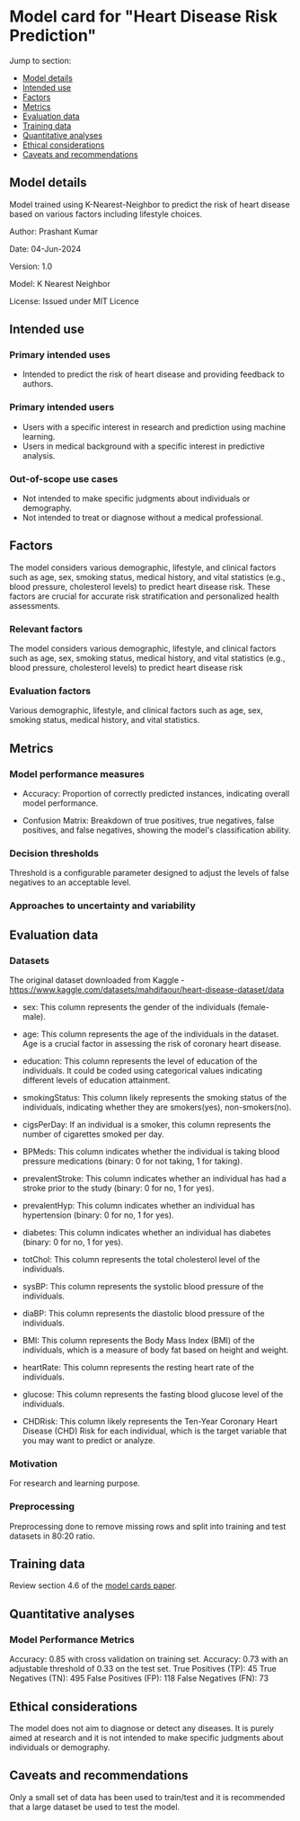 # Model card for "Heart Disease Risk Prediction"

Jump to section:

- [Model details](#model-details)
- [Intended use](#intended-use)
- [Factors](#factors)
- [Metrics](#metrics)
- [Evaluation data](#evaluation-data)
- [Training data](#training-data)
- [Quantitative analyses](#quantitative-analyses)
- [Ethical considerations](#ethical-considerations)
- [Caveats and recommendations](#caveats-and-recommendations)

## Model details

Model trained using K-Nearest-Neighbor to predict the risk of heart disease based on various factors including lifestyle choices.

Author: Prashant Kumar

Date: 04-Jun-2024

Version: 1.0

Model: K Nearest Neighbor

License: Issued under MIT Licence


## Intended use


### Primary intended uses
 - Intended to predict the risk of heart disease and providing feedback to authors.

### Primary intended users
 - Users with a specific interest in research and prediction using machine learning. 
 - Users in medical background with a specific interest in predictive analysis.

### Out-of-scope use cases
 - Not intended to make specific judgments about individuals or demography.
 - Not intended to treat or diagnose without a medical professional.

## Factors

The model considers various demographic, lifestyle, and clinical factors such as age, sex, smoking status, medical history, and vital statistics (e.g., blood pressure, cholesterol levels) to predict heart disease risk. These factors are crucial for accurate risk stratification and personalized health assessments.

### Relevant factors
The model considers various demographic, lifestyle, and clinical factors such as age, sex, smoking status, medical history, and vital statistics (e.g., blood pressure, cholesterol levels) to predict heart disease risk

### Evaluation factors
Various demographic, lifestyle, and clinical factors such as age, sex, smoking status, medical history, and vital statistics.

## Metrics



### Model performance measures
 - Accuracy: Proportion of correctly predicted instances, indicating overall model performance.

 - Confusion Matrix: Breakdown of true positives, true negatives, false positives, and false negatives, showing the model's classification ability.

### Decision thresholds
Threshold is a configurable parameter designed to adjust the levels of false negatives to an acceptable level.

### Approaches to uncertainty and variability

## Evaluation data

### Datasets
The original dataset downloaded from Kaggle - https://www.kaggle.com/datasets/mahdifaour/heart-disease-dataset/data

 - sex: This column represents the gender of the individuals (female- male).

 - age: This column represents the age of the individuals in the dataset. Age is a crucial factor in assessing the risk of coronary heart disease.

 - education: This column represents the level of education of the individuals. It could be coded using categorical values indicating different levels of education attainment.

 - smokingStatus: This column likely represents the smoking status of the individuals, indicating whether they are smokers(yes), non-smokers(no).

 - cigsPerDay: If an individual is a smoker, this column represents the number of cigarettes smoked per day.

 - BPMeds: This column indicates whether the individual is taking blood pressure medications (binary: 0 for not taking, 1 for taking).

 - prevalentStroke: This column indicates whether an individual has had a stroke prior to the study (binary: 0 for no, 1 for yes).

 - prevalentHyp: This column indicates whether an individual has hypertension (binary: 0 for no, 1 for yes).

 - diabetes: This column indicates whether an individual has diabetes (binary: 0 for no, 1 for yes).

 - totChol: This column represents the total cholesterol level of the individuals.

 - sysBP: This column represents the systolic blood pressure of the individuals.

 - diaBP: This column represents the diastolic blood pressure of the individuals.

 - BMI: This column represents the Body Mass Index (BMI) of the individuals, which is a measure of body fat based on height and weight.

 - heartRate: This column represents the resting heart rate of the individuals.

 - glucose: This column represents the fasting blood glucose level of the individuals.

 - CHDRisk: This column likely represents the Ten-Year Coronary Heart Disease (CHD) Risk for each individual, which is the target variable that you may want to predict or analyze.

### Motivation
For research and learning purpose.

### Preprocessing
Preprocessing done to remove missing rows and split into training and test datasets in 80:20 ratio.

## Training data

Review section 4.6 of the [model cards paper](https://arxiv.org/abs/1810.03993).

## Quantitative analyses
### Model Performance Metrics
Accuracy: 0.85 with cross validation on training set.
Accuracy: 0.73 with an adjustable threshold of 0.33 on the test set.
True Positives (TP): 45
True Negatives (TN): 495
False Positives (FP): 118
False Negatives (FN): 73


## Ethical considerations
The model does not aim to diagnose or detect any diseases. It is purely aimed at research and it is not intended to make specific judgments about individuals or demography.

## Caveats and recommendations
Only a small set of data has been used to train/test and it is recommended that a large dataset be used to test the model.